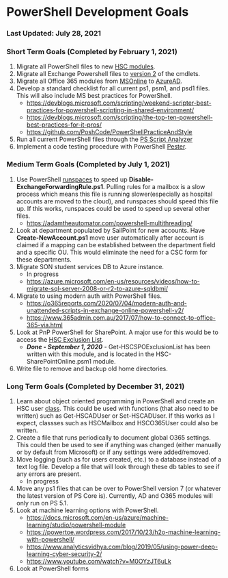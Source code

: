 # PowerShell Development Goals
### Last Updated: July 28, 2021

### Short Term Goals (Completed by February 1, 2021)
1. Migrate all PowerShell files to new [HSC modules](https://github.com/jbrusoe/HSC-PowerShell-Repository/tree/master/1HSCCustomModules).
2. Migrate all Exchange Powershell files to [version 2](https://docs.microsoft.com/en-us/powershell/exchange/exchange-online-powershell-v2?view=exchange-ps) of the cmdlets.
3. Migrate all Office 365 modules from [MSOnline](https://docs.microsoft.com/en-us/powershell/module/msonline/?view=azureadps-1.0) to [AzureAD](https://docs.microsoft.com/en-us/powershell/module/azuread/?view=azureadps-2.0).
3. Develop a standard checklist for all current ps1, psm1, and psd1 files. This will also include MS best practices for PowerShell.
   * https://devblogs.microsoft.com/scripting/weekend-scripter-best-practices-for-powershell-scripting-in-shared-environment/
   * https://devblogs.microsoft.com/scripting/the-top-ten-powershell-best-practices-for-it-pros/
   * https://github.com/PoshCode/PowerShellPracticeAndStyle
4. Run all current PowerShell files through the [PS Script Analyzer](https://www.powershellgallery.com/packages/PSScriptAnalyzer/1.19.1)
5. Implement a code testing procedure with PowerShell [Pester](https://github.com/pester/Pester).

### Medium Term Goals (Completed by July 1, 2021)
1. Use PowerShell [runspaces](https://docs.microsoft.com/en-us/dotnet/api/system.management.automation.runspaces.runspace?view=powershellsdk-7.0.0) to speed up **Disable-ExchangeForwardingRule.ps1**. Pulling rules for a mailbox is a slow process which means this file is running slower(especially as hospital accounts are moved to the cloud), and runspaces should speed this file up. If this works, runspaces could be used to speed up several other files.
   * https://adamtheautomator.com/powershell-multithreading/
2. Look at department populated by SailPoint for new accounts. Have **Create-NewAccount.ps1** move user automatically after account is claimed if a mapping can be established between the department field and a specific OU. This would eliminate the need for a CSC form for these departments.
3. Migrate SON student services DB to Azure instance.
   * In progress
   * https://azure.microsoft.com/en-us/resources/videos/how-to-migrate-sql-server-2008-or-r2-to-azure-sqldbmi/
4. Migrate to using modern auth with PowerShell files.
   * https://o365reports.com/2020/07/04/modern-auth-and-unattended-scripts-in-exchange-online-powershell-v2/
   * https://www.365admin.com.au/2017/07/how-to-connect-to-office-365-via.html
5. Look at PnP PowerShell for SharePoint. A major use for this would be to access the [HSC Exclusion List](https://wvuhsc.sharepoint.com/PowerShellDevelopment/Lists/DoNotDisableList/AllItems.aspx?viewpath=%2FPowerShellDevelopment%2FLists%2FDoNotDisableList%2FAllItems.aspx). 
    * ***Done - September 1, 2020*** - Get-HSCSPOExclusionList has been written with this module, and is located in the HSC-SharePointOnline.psm1 module.
6. Write file to remove and backup old home directories.
   
### Long Term Goals (Completed by December 31, 2021)
1. Learn about object oriented programming in PowerShell and create an HSC user [class](https://docs.microsoft.com/en-us/powershell/module/microsoft.powershell.core/about/about_classes?view=powershell-7). This could be used with functions (that also need to be written) such as Get-HSCADUser or Set-HSCADUser. If this works as I expect, classses such as HSCMailbox and HSCO365User could also be written.
2. Create a file that runs periodically to document global O365 settings. This could then be used to see if anything was changed (either manually or by default from Microsoft) or if any settings were added/removed.
3. Move logging (such as for users created, etc.) to a database instead of a text log file. Develop a file that will look through these db tables to see if any errors are present.
   * In progress
4. Move any ps1 files that can be over to PowerShell version 7 (or whatever the latest version of PS Core is). Currently, AD and O365 modules will only run on PS 5.1.
5. Look at machine learning options with PowerShell.
   * https://docs.microsoft.com/en-us/azure/machine-learning/studio/powershell-module
   * https://powertoe.wordpress.com/2017/10/23/h2o-machine-learning-with-powershell/
   * https://www.analyticsvidhya.com/blog/2019/05/using-power-deep-learning-cyber-security-2/
   * https://www.youtube.com/watch?v=M0OYzJT6uLk
6. Look at PowerShell forms
